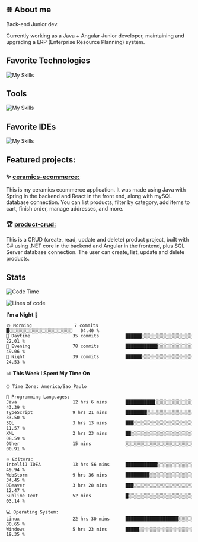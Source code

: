 ## 🌐 About me
Back-end Junior dev.

Currently working as a Java + Angular Junior developer, maintaining and upgrading a ERP (Enterprise Resource Planning) system.

## Favorite Technologies

![My Skills](https://go-skill-icons.vercel.app/api/icons?i=java,spring,react,angular,typescript,javascript,cs,dotnet&perline=4&titles=true)

## Tools

![My Skills](https://go-skill-icons.vercel.app/api/icons?i=aws,gitlab,git,docker&perline=4&titles=true)

## Favorite IDEs

![My Skills](https://go-skill-icons.vercel.app/api/icons?i=idea,webstorm&perline=3&titles=true)


## Featured projects: 

### :sparkles: [ceramics-ecommerce:](https://github.com/marianarossi/ceramics-ecommerce-API)
This is my ceramics ecommerce application. It was made using Java with Spring in the backend and React in the front end, along with mySQL database connection. You can list products, filter by category, add items to cart, finish order, manage addresses, and more.

### :trophy: [product-crud:](https://github.com/marianarossi/.netCore-product-webAPI)
This is a CRUD (create, read, update and delete) product project, built with C# using .NET core in the backend and Angular in the frontend, plus SQL Server database connection. The user can create, list, update and delete products. 


## Stats

<!--START_SECTION:waka-->
![Code Time](http://img.shields.io/badge/Code%20Time-181%20hrs%2022%20mins-blue)

![Lines of code](https://img.shields.io/badge/From%20Hello%20World%20I%27ve%20Written-40.4%20thousand%20lines%20of%20code-blue)

**I'm a Night 🦉** 

```text
🌞 Morning                7 commits           █░░░░░░░░░░░░░░░░░░░░░░░░   04.40 % 
🌆 Daytime                35 commits          ██████░░░░░░░░░░░░░░░░░░░   22.01 % 
🌃 Evening                78 commits          ████████████░░░░░░░░░░░░░   49.06 % 
🌙 Night                  39 commits          ██████░░░░░░░░░░░░░░░░░░░   24.53 % 
```


📊 **This Week I Spent My Time On** 

```text
🕑︎ Time Zone: America/Sao_Paulo

💬 Programming Languages: 
Java                     12 hrs 6 mins       ███████████░░░░░░░░░░░░░░   43.39 % 
TypeScript               9 hrs 21 mins       ████████░░░░░░░░░░░░░░░░░   33.50 % 
SQL                      3 hrs 13 mins       ███░░░░░░░░░░░░░░░░░░░░░░   11.57 % 
XML                      2 hrs 23 mins       ██░░░░░░░░░░░░░░░░░░░░░░░   08.59 % 
Other                    15 mins             ░░░░░░░░░░░░░░░░░░░░░░░░░   00.91 % 

🔥 Editors: 
IntelliJ IDEA            13 hrs 56 mins      ████████████░░░░░░░░░░░░░   49.94 % 
WebStorm                 9 hrs 36 mins       █████████░░░░░░░░░░░░░░░░   34.45 % 
DBeaver                  3 hrs 28 mins       ███░░░░░░░░░░░░░░░░░░░░░░   12.47 % 
Sublime Text             52 mins             █░░░░░░░░░░░░░░░░░░░░░░░░   03.14 % 

💻 Operating System: 
Linux                    22 hrs 30 mins      ████████████████████░░░░░   80.65 % 
Windows                  5 hrs 23 mins       █████░░░░░░░░░░░░░░░░░░░░   19.35 % 
```


<!--END_SECTION:waka-->
